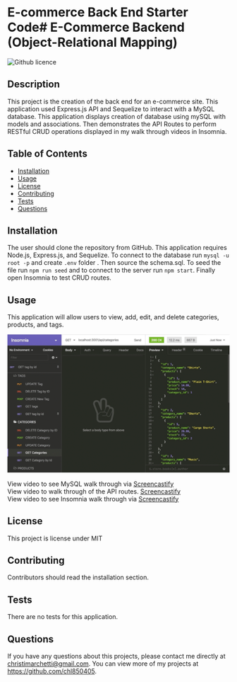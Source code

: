 # E-commerce Back End Starter Code# E-Commerce Backend (Object-Relational Mapping)

![Github licence](http://img.shields.io/badge/license-MIT-blue.svg)

## Description

This project is the creation of the back end for an e-commerce site. This application used Express.js API and Sequelize to interact with a MySQL database. This application displays creation of database using mySQL with models and associations. Then demonstrates the API Routes to perform RESTful CRUD operations displayed in my walk through videos in Insomnia.

## Table of Contents

- [Installation](#installation)
- [Usage](#usage)
- [License](#license)
- [Contributing](#contributing)
- [Tests](#tests)
- [Questions](#questions)

## Installation

The user should clone the repository from GitHub. This application requires Node.js, Express.js, and Sequelize. To connect to the database run `mysql -u root -p` and create `.env` folder . Then source the schema.sql. To seed the file run `npm run seed` and to connect to the server run `npm start`. Finally open Insomnia to test CRUD routes.

## Usage

This application will allow users to view, add, edit, and delete categories, products, and tags.

![alt-text](./assets/ecommerce.gif)

View video to see MySQL walk through via [Screencastify](https://drive.google.com/file/d/1Em_LQH1I-NgwqmKpxgeBkXy71hx4clSp/view)<br>
View video to walk through of the API routes. [Screencastify](https://drive.google.com/file/d/19HxHUsCz4v2iva7JGcpbhywtCO3b4wU0/view)<br>
View video to see Insomnia walk through via [Screencastify](https://drive.google.com/file/d/1X3CGbwAnfSOz93SGSwwQJkQPpCrbXOEH/view)

## License

This project is license under MIT

## Contributing

Contributors should read the installation section.

## Tests

There are no tests for this application.

## Questions

If you have any questions about this projects, please contact me directly at christimarchetti@gmail.com. You can view more of my projects at https://github.com/chl850405.
